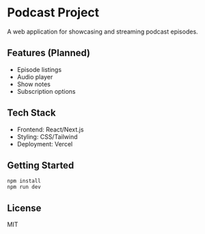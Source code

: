 # Podcast Project

A web application for showcasing and streaming podcast episodes.

## Features (Planned)
- Episode listings
- Audio player
- Show notes
- Subscription options

## Tech Stack
- Frontend: React/Next.js
- Styling: CSS/Tailwind
- Deployment: Vercel

## Getting Started
```
npm install
npm run dev
```

## License
MIT 